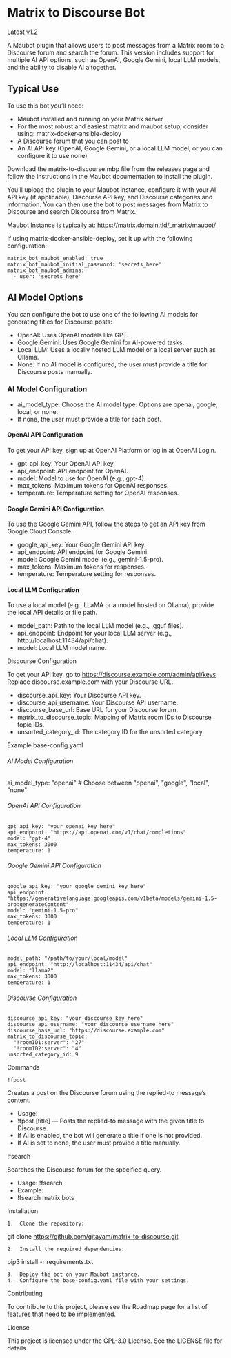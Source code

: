 
# Matrix to Discourse Bot 
[Latest v1.2](https://github.com/gitayam/matrix-to-discourse/releases/tag/v1.2)

A Maubot plugin that allows users to post messages from a Matrix room to a Discourse forum and search the forum. This version includes support for multiple AI API options, such as OpenAI, Google Gemini, local LLM models, and the ability to disable AI altogether.

## Typical Use

To use this bot you’ll need:

- Maubot installed and running on your Matrix server
- For the most robust and easiest matrix and maubot setup, consider using: matrix-docker-ansible-deploy
- A Discourse forum that you can post to
- An AI API key (OpenAI, Google Gemini, or a local LLM model, or you can configure it to use none)

Download the matrix-to-discourse.mbp file from the releases page and follow the instructions in the Maubot documentation to install the plugin.

You’ll upload the plugin to your Maubot instance, configure it with your AI API key (if applicable), Discourse API key, and Discourse categories and information. You can then use the bot to post messages from Matrix to Discourse and search Discourse from Matrix.

Maubot Instance is typically at: https://matrix.domain.tld/_matrix/maubot/

If using matrix-docker-ansible-deploy, set it up with the following configuration:

```
matrix_bot_maubot_enabled: true
matrix_bot_maubot_initial_password: 'secrets_here'
matrix_bot_maubot_admins:
  - user: 'secrets_here'
```

## AI Model Options

You can configure the bot to use one of the following AI models for generating titles for Discourse posts:

- OpenAI: Uses OpenAI models like GPT.
- Google Gemini: Uses Google Gemini for AI-powered tasks.
- Local LLM: Uses a locally hosted LLM model or a local server such as Ollama.
- None: If no AI model is configured, the user must provide a title for Discourse posts manually.

### AI Model Configuration

- ai_model_type: Choose the AI model type. Options are openai, google, local, or none.
- If none, the user must provide a title for each post.

#### OpenAI API Configuration

To get your API key, sign up at OpenAI Platform or log in at OpenAI Login.

- gpt_api_key: Your OpenAI API key.
- api_endpoint: API endpoint for OpenAI.
- model: Model to use for OpenAI (e.g., gpt-4).
- max_tokens: Maximum tokens for OpenAI responses.
- temperature: Temperature setting for OpenAI responses.

#### Google Gemini API Configuration

To use the Google Gemini API, follow the steps to get an API key from Google Cloud Console.

- google_api_key: Your Google Gemini API key.
- api_endpoint: API endpoint for Google Gemini.
- model: Google Gemini model (e.g., gemini-1.5-pro).
- max_tokens: Maximum tokens for responses.
- temperature: Temperature setting for responses.

#### Local LLM Configuration

To use a local model (e.g., LLaMA or a model hosted on Ollama), provide the local API details or file path.

- model_path: Path to the local LLM model (e.g., .gguf files).
- api_endpoint: Endpoint for your local LLM server (e.g., http://localhost:11434/api/chat).
- model: Local LLM model name.

Discourse Configuration

To get your API key, go to https://discourse.example.com/admin/api/keys. Replace discourse.example.com with your Discourse URL.

- discourse_api_key: Your Discourse API key.
- discourse_api_username: Your Discourse API username.
- discourse_base_url: Base URL for your Discourse forum.
- matrix_to_discourse_topic: Mapping of Matrix room IDs to Discourse topic IDs.
- unsorted_category_id: The category ID for the unsorted category.

Example base-config.yaml

###### AI Model Configuration ######
ai_model_type: "openai"  # Choose between "openai", "google", "local", "none"

###### OpenAI API Configuration ######
```
gpt_api_key: "your_openai_key_here"
api_endpoint: "https://api.openai.com/v1/chat/completions"
model: "gpt-4"
max_tokens: 3000
temperature: 1
```

###### Google Gemini API Configuration ######
``` 
google_api_key: "your_google_gemini_key_here"
api_endpoint: "https://generativelanguage.googleapis.com/v1beta/models/gemini-1.5-pro:generateContent"
model: "gemini-1.5-pro"
max_tokens: 3000
temperature: 1
```

###### Local LLM Configuration ######
```
model_path: "/path/to/your/local/model"
api_endpoint: "http://localhost:11434/api/chat"
model: "llama2"
max_tokens: 3000
temperature: 1
```

###### Discourse Configuration ######
```
discourse_api_key: "your_discourse_key_here"
discourse_api_username: "your_discourse_username_here"
discourse_base_url: "https://discourse.example.com"
matrix_to_discourse_topic:
  "!roomID1:server": "27"
  "!roomID2:server": "4"
unsorted_category_id: 9
```

Commands

`!fpost`

Creates a post on the Discourse forum using the replied-to message’s content.

- Usage:
- !fpost [title] — Posts the replied-to message with the given title to Discourse.
- If AI is enabled, the bot will generate a title if one is not provided.
- If AI is set to none, the user must provide a title manually.

!fsearch

Searches the Discourse forum for the specified query.

- Usage: !fsearch <query>
- Example:
- !fsearch matrix bots

Installation

	1.	Clone the repository:

git clone https://github.com/gitayam/matrix-to-discourse.git


	2.	Install the required dependencies:

pip3 install -r requirements.txt


	3.	Deploy the bot on your Maubot instance.
	4.	Configure the base-config.yaml file with your settings.

Contributing

To contribute to this project, please see the Roadmap page for a list of features that need to be implemented.

License

This project is licensed under the GPL-3.0 License. See the LICENSE file for details.

